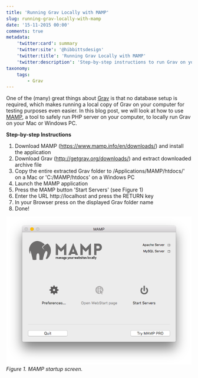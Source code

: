 ```yaml
---
title: 'Running Grav Locally with MAMP'
slug: running-grav-locally-with-mamp
date: '15-11-2015 00:00'
comments: true
metadata:
    'twitter:card': summary
    'twitter:site': '@hibbittsdesign'
    'twitter:title': 'Running Grav Locally with MAMP'
    'twitter:description': 'Step-by-step instructions to run Grav on your Mac/PC.'
taxonomy:
    tags:
        - Grav
---
```


One of the (many) great things about [Grav](http://getgrav.org) is that no database setup is required, which makes running a local copy of Grav on your computer for testing purposes even easier. In this blog post, we will look at how to use [MAMP](https://www.mamp.info/en/), a tool to safely run PHP server on your computer, to locally run Grav on your Mac or Windows PC.

**Step-by-step Instructions**

1. Download MAMP (https://www.mamp.info/en/downloads/) and install the application
2. Download Grav (http://getgrav.org/downloads/) and extract downloaded archive file
3. Copy the entire extracted Grav folder to /Applications/MAMP/htdocs/' on a Mac or 'C:/MAMP/htdocs' on a Windows PC
4. Launch the MAMP application
5. Press the MAMP button 'Start Servers' (see Figure 1)
6. Enter the URL http://localhost and press the RETURN key
7. In your Browser press on the displayed Grav folder name
8. Done!

![MAMP Welcome Screen](../2015-11-16-running-grav-locally-with-mamp/MAMP.png)
_Figure 1. MAMP startup screen._
